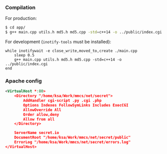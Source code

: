 ### Compilation

For production:

```bash
$ cd app/
$ g++ main.cpp utils.h md5.h md5.cpp -std=c++14 -o ../public/index.cgi
```

For development (`inotify-tools` must be installed):

```
while inotifywait -e close_write,moved_to,create ./main.cpp
    sleep 0.5
    g++ main.cpp utils.h md5.h md5.cpp -std=c++14 -o ../public/index.cgi
end
```

### Apache config

```xml
<VirtualHost *:80>
    <Directory "/home/ksa/Work/mmcs/net/secret">
        AddHandler cgi-script .py .cgi .php
        Options Indexes FollowSymLinks Includes ExecCGI
        AllowOverride All
        Order allow,deny
        Allow from all
    </Directory>

    ServerName secret.io
    DocumentRoot "/home/ksa/Work/mmcs/net/secret/public"
    ErrorLog "/home/ksa/Work/mmcs/net/secret/errors.log"
</VirtualHost>
```
